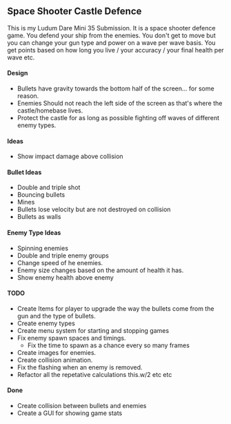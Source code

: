 ## Space Shooter Castle Defence ##

This is my Ludum Dare Mini 35 Submission. It is a space shooter defence game. You defend your ship from the enemies. You don't get to move but
you can change your gun type and power on a wave per wave basis. You get points based on how long you live / your accuracy / your final health per wave etc.

#### Design ####

* Bullets have gravity towards the bottom half of the screen... for some reason.
* Enemies Should not reach the left side of the screen as that's where the castle/homebase lives.
* Protect the castle for as long as possible fighting off waves of different enemy types.

#### Ideas ####

* Show impact damage above collision

#### Bullet Ideas ####

* Double and triple shot
* Bouncing bullets 
* Mines
* Bullets lose velocity but are not destroyed on collision
* Bullets as walls

#### Enemy Type Ideas ####

* Spinning enemies
* Double and triple enemy groups
* Change speed of he enemies.
* Enemy size changes based on the amount of health it has.
* Show enemy health above enemy

#### TODO ####

* Create Items for player to upgrade the way the bullets come from the gun and the type of bullets.
* Create enemy types
* Create menu system for starting and stopping games
* Fix enemy spawn spaces and timings.
  * Fix the time to spawn as a chance every so many frames
* Create images for enemies.
* Create collision animation.
* Fix the flashing when an enemy is removed.
* Refactor all the repetative calculations this.w/2 etc etc

#### Done ####

* Create collision between bullets and enemies
* Create a GUI for showing game stats